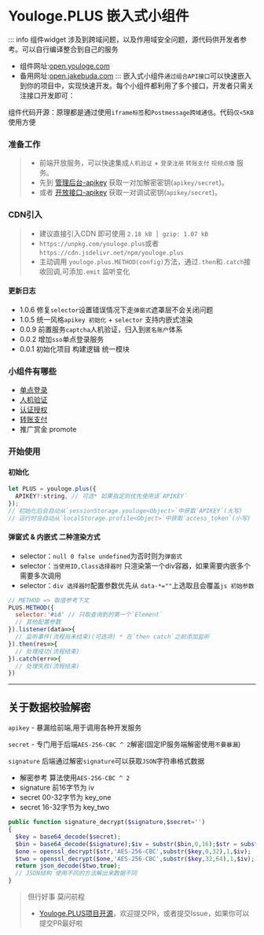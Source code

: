 # Youloge.PLUS 嵌入式小组件

::: info
组件widget 涉及到跨域问题，以及作用域安全问题，源代码供开发者参考。可以自行编译整合到自己的服务

- 组件网址:[open.youloge.com](https://open.youloge.com)
- 备用网址:[open.jakebuda.com](https://open.jakebuda.com)
:::
嵌入式小组件`通过组合API接口`可以快速嵌入到你的项目中，实现快速开发。每个小组件都利用了多个接口，开发者只需关注接口开发即可：

组件代码开源：原理都是通过使用`iframe标签`和`Postmessage跨域通信`。代码`仅<5KB`使用方便

### 准备工作

> * 前端开放服务，可以快速集成`人机验证` + `登录注册` `转账支付` `视频点播` 服务。
> * 先到 [管理后台-apikey](https://www.youloge.com) 获取一对加解密密钥(`apikey/secret`)。
> * 或者 [开放接口-apikey](/io/apikey/debug) 获取一对调试密钥(`apikey/secret`)。


### CDN引入

> - 建议直接引入CDN 即可使用  `2.18 kB │ gzip: 1.07 kB`
> - `https://unpkg.com/youloge.plus`或者`https://cdn.jsdelivr.net/npm/youloge.plus`
> - 主动调用 `youloge.plus.METHOD(config)`方法，通过`.then`和`.catch`接收回调,可添加`.emit` 监听变化

#### 更新日志

- 1.0.6 修复`selector`设置错误情况下走`弹窗式`遮罩层不会关闭问题
- 1.0.5 统一风格`apikey 初始化` + `selector` 支持内嵌式渲染
- 0.0.9 前置服务`captcha`人机验证，归入到`匿名账户`体系
- 0.0.2 增加`sso`单点登录服务
- 0.0.1 初始化项目 构建逻辑 统一模块


### 小组件有哪些
- [单点登录](/plus/login/) 
- [人机验证](/plus/captcha/)
- [认证授权](/plus/authorize/)
- [转账支付](/plus/payment/)
- 推广赏金 promote 


### 开始使用
#### 初始化
```js
let PLUS = youloge.plus({
  APIKEY?:string, // 可选* 如果指定则优先使用该`APIKEY`
});
// 初始化后会自动从`sessionStorage.youloge<Object>`中获取`APIKEY`(大写) 
// 运行时会自动从`localStorage.profile<Object>`中获取`access_token`(小写) 
```
#### 弹窗式 & 内嵌式 二种渲染方式
- selector：`null 0 false undefined`为否时则为`弹窗式`
- selector：`当使用ID,Class选择器时` 只渲染第一个div容器，如果需要内嵌多个 需要多次调用
- selector：`div 选择器时`配置参数优先从 `data-*=""`上选取且会覆盖`js 初始参数`

``` js
// METHOD => 取值参考下文
PLUS.METHOD({
  selector:'#id' // 只取查询到的第一个`Element`
  // 其他配置参数
}).listener(data=>{
  // 监听事件(流程尚未结束)(可选项) * 在`then catch`之前添加监听
}).then(res=>{
  // 处理成功(流程结束)
}).catch(err=>{
  // 处理失败(流程结束)
})
```

---



## 关于数据校验解密

`apikey` - 暴漏给前端,用于调用各种开发服务

`secret` - 专门用于后端`AES-256-CBC ^ 2`解密(固定IP服务端解密使用`不要暴漏`)

`signature` 后端通过解密`signature`可以获取`JSON`字符串格式数据

-  解密参考 算法使用`AES-256-CBC ^ 2`
-  signature 前16字节为 iv 
-  secret 00-32字节为 key_one
-  secret 16-32字节为 key_two

``` php
public function signature_decrypt($signature,$secret='')
{
  $key = base64_decode($secret);
  $bin = base64_decode($signature);$iv = substr($bin,0,16);$str = substr($bin,16);
  $one = openssl_decrypt($str,'AES-256-CBC',substr($key,0,32),1,$iv);
  $two = openssl_decrypt($one,'AES-256-CBC',substr($key,32,64),1,$iv);
  return json_decode($two,true);
  // JSON结构 使用不同的方法解出来数据不同
}
```


> 但行好事 莫问前程
> * [Youloge.PLUS项目开源](https://github.com/youfeed/youloge.plus)，欢迎提交PR，或者提交Issue，如果你可以提交PR最好啦
